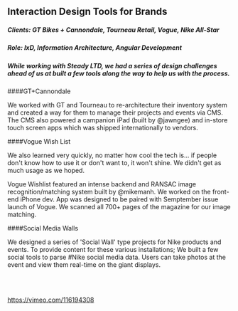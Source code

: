 ## Interaction Design Tools for Brands
##### Clients: GT Bikes + Cannondale, Tourneau Retail, Vogue, Nike All-Star
##### Role: IxD, Information Architecture, Angular Development
##### While working with Steady LTD, we had a series of design challenges ahead of us at built a few tools along the way to help us with the process.


####GT+Cannondale
<p> We worked with GT and Tourneau to re-architecture their inventory system and created a way for them to manage their projects and events via CMS. The CMS also powered a campanion iPad (built by @jawngee) and in-store touch screen apps which was shipped internationally to vendors. </p>

####Vogue Wish List
<p>We also learned very quickly, no matter how cool the tech is... if people don't know how to use it or don't want to, it won't shine. We didn't get as much usage as we hoped.</p> 

<p>Vogue Wishlist featured an intense backend and RANSAC image recognition/matching system built by @mikemanh. We worked on the front-end iPhone dev. App was designed to be paired with Semptember issue launch of Vogue. We scanned all 700+ pages of the magazine for our image matching.</p>

####Social Media Walls
<p>We designed a series of 'Social Wall' type projects for Nike products and events. To provide content for these various installations; We built a few social tools to parse #Nike social media data. Users can take photos at the event and view them real-time on the giant displays.</p>

<br /><br />



https://vimeo.com/116194308

